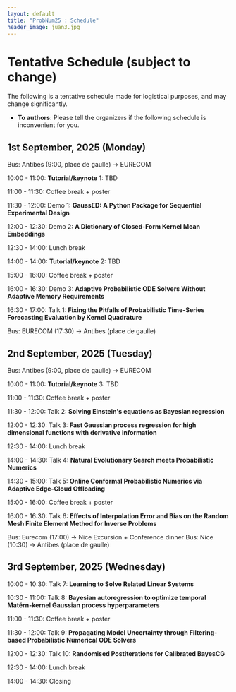 ```yaml
---
layout: default
title: "ProbNum25 : Schedule"
header_image: juan3.jpg
---
```



# Tentative Schedule (subject to change) 

The following is a tentative schedule made for logistical purposes, and may change significantly. 
- **To authors**: Please tell the organizers if the following schedule is inconvenient for you.

## 1st September, 2025 (Monday)  
Bus: Antibes (9:00, place de gaulle) -> EURECOM

10:00 - 11:00: **Tutorial/keynote** 1: TBD

11:00 - 11:30: Coffee break + poster

11:30 - 12:00: Demo 1: **GaussED: A Python Package for Sequential Experimental Design**

12:00 - 12:30: Demo 2: **A Dictionary of Closed-Form Kernel Mean Embeddings**

12:30 - 14:00: Lunch break

14:00 - 14:00: **Tutorial/keynote** 2: TBD

15:00 - 16:00: Coffee break + poster

16:00 - 16:30: Demo 3: **Adaptive Probabilistic ODE Solvers Without Adaptive Memory Requirements**

16:30 - 17:00: Talk 1: **Fixing the Pitfalls of Probabilistic Time-Series Forecasting Evaluation by Kernel Quadrature**

Bus: EURECOM (17:30) -> Antibes (place de gaulle)


## 2nd September, 2025 (Tuesday)  
Bus: Antibes (9:00, place de gaulle) -> EURECOM

10:00 - 11:00: **Tutorial/keynote** 3: TBD

11:00 - 11:30: Coffee break + poster

11:30 - 12:00: Talk 2: **Solving Einstein's equations as Bayesian regression**  

12:00 - 12:30: Talk 3: **Fast Gaussian process regression for high dimensional functions with derivative information**

12:30 - 14:00: Lunch break  

14:00 - 14:30: Talk 4: **Natural Evolutionary Search meets Probabilistic Numerics**
 
14:30 - 15:00: Talk 5: **Online Conformal Probabilistic Numerics via Adaptive Edge-Cloud Offloading** 


15:00 - 16:00: Coffee break + poster

16:00 - 16:30: Talk 6: **Effects of Interpolation Error and Bias on the Random Mesh Finite Element Method for Inverse Problems**  

Bus: Eurecom (17:00)  -> Nice 
Excursion + Conference dinner 
Bus: Nice (10:30) -> Antibes (place de gaulle)


## 3rd September, 2025 (Wednesday)  

10:00 - 10:30: Talk 7: **Learning to Solve Related Linear Systems**
 
10:30 - 11:00: Talk 8: **Bayesian autoregression to optimize temporal Matérn-kernel Gaussian process hyperparameters**

11:00 - 11:30: Coffee break + poster

11:30 - 12:00: Talk 9: **Propagating Model Uncertainty through Filtering-based Probabilistic Numerical ODE Solvers**

12:00 - 12:30: Talk 10: **Randomised Postiterations for Calibrated BayesCG**

12:30 - 14:00: Lunch break 

14:00 - 14:30: Closing

